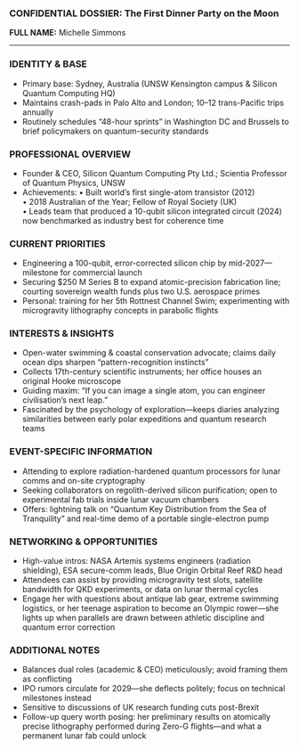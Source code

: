 ### CONFIDENTIAL DOSSIER: The First Dinner Party on the Moon

**FULL NAME:** Michelle Simmons

---
### IDENTITY & BASE
- Primary base: Sydney, Australia (UNSW Kensington campus & Silicon Quantum Computing HQ)
- Maintains crash-pads in Palo Alto and London; 10–12 trans-Pacific trips annually
- Routinely schedules “48-hour sprints” in Washington DC and Brussels to brief policymakers on quantum-security standards

### PROFESSIONAL OVERVIEW
- Founder & CEO, Silicon Quantum Computing Pty Ltd.; Scientia Professor of Quantum Physics, UNSW
- Achievements:
  • Built world’s first single-atom transistor (2012)  
  • 2018 Australian of the Year; Fellow of Royal Society (UK)  
  • Leads team that produced a 10-qubit silicon integrated circuit (2024) now benchmarked as industry best for coherence time

### CURRENT PRIORITIES
- Engineering a 100-qubit, error-corrected silicon chip by mid-2027—milestone for commercial launch
- Securing $250 M Series B to expand atomic-precision fabrication line; courting sovereign wealth funds plus two U.S. aerospace primes
- Personal: training for her 5th Rottnest Channel Swim; experimenting with microgravity lithography concepts in parabolic flights

### INTERESTS & INSIGHTS
- Open-water swimming & coastal conservation advocate; claims daily ocean dips sharpen “pattern-recognition instincts”
- Collects 17th-century scientific instruments; her office houses an original Hooke microscope
- Guiding maxim: “If you can image a single atom, you can engineer civilisation’s next leap.”
- Fascinated by the psychology of exploration—keeps diaries analyzing similarities between early polar expeditions and quantum research teams

### EVENT-SPECIFIC INFORMATION
- Attending to explore radiation-hardened quantum processors for lunar comms and on-site cryptography
- Seeking collaborators on regolith-derived silicon purification; open to experimental fab trials inside lunar vacuum chambers
- Offers: lightning talk on “Quantum Key Distribution from the Sea of Tranquility” and real-time demo of a portable single-electron pump

### NETWORKING & OPPORTUNITIES
- High-value intros: NASA Artemis systems engineers (radiation shielding), ESA secure-comm leads, Blue Origin Orbital Reef R&D head
- Attendees can assist by providing microgravity test slots, satellite bandwidth for QKD experiments, or data on lunar thermal cycles
- Engage her with questions about antique lab gear, extreme swimming logistics, or her teenage aspiration to become an Olympic rower—she lights up when parallels are drawn between athletic discipline and quantum error correction

### ADDITIONAL NOTES
- Balances dual roles (academic & CEO) meticulously; avoid framing them as conflicting
- IPO rumors circulate for 2029—she deflects politely; focus on technical milestones instead
- Sensitive to discussions of UK research funding cuts post-Brexit
- Follow-up query worth posing: her preliminary results on atomically precise lithography performed during Zero-G flights—and what a permanent lunar fab could unlock